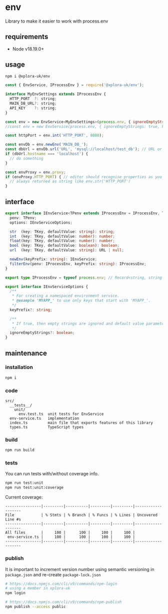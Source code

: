 # env

Library to make it easier to work with process.env

## requirements

* Node v18.19.0+

## usage

```sh
npm i @xplora-uk/env
```

```javascript
const { EnvService, IProcessEnv } = require('@xplora-uk/env');

interface MyEnvSettings extends IProcessEnv {
  HTTP_PORT  ?: string;
  MAIN_DB_URL?: string;
  API_KEY    ?: string;
}

const env = new EnvService<MyEnvSettings>(process.env, { ignoreEmptyStrings: true });
//const env = new EnvService(process.env, { ignoreEmptyStrings: true, keyPrefix: 'MY_APP_' });

const httpPort = env.int('HTTP_PORT', 8080);

const envDb = env.newEnv('MAIN_DB_');
const dbUrl = envDb.url('URL', 'mysql://localhost/test_db'); // URL or null
if (dbUrl.hostname === 'localhost') {
  // do something
}

const envProxy = env.proxy;
if (envProxy.HTTP_PORT) { // editor should recognise properties as you use proxy object
  // always returned as string like env.str('HTTP_PORT')
}
```

## interface

```typescript
export interface IEnvService<TPenv extends IProcessEnv = IProcessEnv, TKey = keyof TPenv> {
  penv: TPenv;
  options: IEnvServiceOptions;

  str  (key: TKey, defaultValue: string): string;
  int  (key: TKey, defaultValue: number): number;
  float(key: TKey, defaultValue: number): number;
  bool (key: TKey, defaultValue: boolean): boolean;
  url  (key: TKey, defaultValue: string): URL | null;

  newEnv(keyPrefix: string): IEnvService;
  filterEnv(penv: IProcessEnv, keyPrefix: string): IProcessEnv;
}

export type IProcessEnv = typeof process.env; // Record<string, string | undefined>

export interface IEnvServiceOptions {
  /**
   * For creating a namespaced environment service.
   * @example 'MYAPP_' to use only keys that start with 'MYAPP_'.
   */
  keyPrefix?: string;

  /**
   * If true, then empty strings are ignored and default value parameter is used.
   */
  ignoreEmptyStrings?: boolean;
}
```

## maintenance

### installation

```sh
npm i
```

### code

```plain
src/
  __tests__/
    unit/
      env.test.ts  unit tests for EnvService
  env-service.ts   implementation
  index.ts         main file that exports features of this library
  types.ts         TypeScript types
```

### build

```sh
npm run build
```

### tests

You can run tests with/without coverage info.

```sh
npm run test:unit
npm run test:unit:coverage
```

Current coverage:

```plain
----------------|---------|----------|---------|---------|-------------------
File            | % Stmts | % Branch | % Funcs | % Lines | Uncovered Line #s 
----------------|---------|----------|---------|---------|-------------------
All files       |     100 |      100 |     100 |     100 |                   
 env-service.ts |     100 |      100 |     100 |     100 |                   
----------------|---------|----------|---------|---------|-------------------
```

### publish

It is important to increment version number using semantic versioning in `package.json` and re-create `package-lock.json`

```sh
# https://docs.npmjs.com/cli/v9/commands/npm-login
# using a member in xplora-uk
npm login

# https://docs.npmjs.com/cli/v9/commands/npm-publish
npm publish --access public
```
